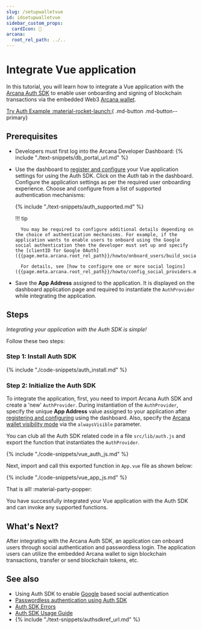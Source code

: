 ```yaml
---
slug: /setupwalletvue
id: idsetupwalletvue
sidebar_custom_props:
  cardIcon: 🔐 
arcana:
  root_rel_path: ../..
---
```


# Integrate Vue application

In this tutorial, you will learn how to integrate a Vue application with the [Arcana Auth SDK]({{page.meta.arcana.root_rel_path}}/concepts/authsdk.md) to enable user onboarding and signing of blockchain transactions via the embedded Web3 [Arcana wallet]({{page.meta.arcana.root_rel_path}}/concepts/anwallet/index.md).

[Try Auth Example :material-rocket-launch:](https://9mt0h4.csb.app/){ .md-button .md-button--primary}

## Prerequisites

* Developers must first log into the Arcana Developer Dashboard: {% include "./text-snippets/db_portal_url.md" %}

* Use the dashboard to [register and configure]({{page.meta.arcana.root_rel_path}}/howto/config_dapp.md) your Vue application settings for using the Auth SDK. Click on the *Auth* tab in the dashboard. Configure the application settings as per the required user onboarding experience.  Choose and configure from a list of supported authentication mechanisms:

    {% include "./text-snippets/auth_supported.md" %}

    !!! tip

        You may be required to configure additional details depending on the choice of authentication mechanisms. For example, if the application wants to enable users to onboard using the Google social authentication then the developer must set up and specify the [clientID for Google OAuth]({{page.meta.arcana.root_rel_path}}/howto/onboard_users/build_social/wallet_google_oauth.md).

        For details, see [how to configure one or more social logins]({{page.meta.arcana.root_rel_path}}/howto/config_social_providers.md).

* Save the **App Address** assigned to the application. It is displayed on the dashboard application page and required to instantiate the `AuthProvider` while integrating the application. 

## Steps

*Integrating your application with the Auth SDK is simple!*

Follow these two steps:

### Step 1: Install Auth SDK

{% include "./code-snippets/auth_install.md" %}

### Step 2: Initialize the Auth SDK

To integrate the application, first, you need to import Arcana Auth SDK and create a 'new' `AuthProvider`. During instantiation of the `AuthProvider`, specify the unique **App Address** value assigned to your application after [registering and configuring]({{page.meta.arcana.root_rel_path}}/howto/config_dapp.md) using the dashboard. Also, specify the [Arcana wallet visibility mode]({{page.meta.arcana.root_rel_path}}/concepts/anwallet/walletuimodes.md) via the `alwaysVisible` parameter.

You can club all the Auth SDK related code in a file `src/lib/auth.js` and export the function that instantiates the `AuthProvider`.

{% include "./code-snippets/vue_auth_js.md" %}

Next, import and call this exported function in `App.vue` file as shown below:

{% include "./code-snippets/vue_app_js.md" %}

That is all! :material-party-popper:

You have successfully integrated your Vue application with the Auth SDK and can invoke any supported functions.

## What's Next?

After integrating with the Arcana Auth SDK, an application can onboard users through social authentication and passwordless login. The application users can utilize the embedded Arcana wallet to sign blockchain transactions, transfer or send blockchain tokens, etc.

## See also

* Using Auth SDK to enable [Google]({{page.meta.arcana.root_rel_path}}/howto/onboard_users/build_social/wallet_google_oauth.md) based social authentication
* [Passwordless authentication using Auth SDK]({{page.meta.arcana.root_rel_path}}/howto/onboard_users/wallet_pwdless_login.md)
* [Auth SDK Errors]({{page.meta.arcana.root_rel_path}}/walletsdk/wallet_err.md)
* [Auth SDK Usage Guide]({{page.meta.arcana.root_rel_path}}/walletsdk/wallet_usage.md)
* {% include "./text-snippets/authsdkref_url.md" %}
